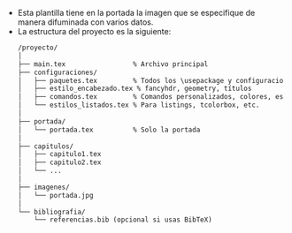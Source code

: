 - Esta plantilla tiene en la portada la imagen que se especifique de manera difuminada con varios datos.
- La estructura del proyecto es la siguiente:
    ```md
    /proyecto/
    │
    ├── main.tex                 % Archivo principal
    ├── configuraciones/
    │   ├── paquetes.tex         % Todos los \usepackage y configuraciones básicas
    │   ├── estilo_encabezado.tex % fancyhdr, geometry, títulos
    │   ├── comandos.tex         % Comandos personalizados, colores, estilos
    │   └── estilos_listados.tex % Para listings, tcolorbox, etc.
    │
    ├── portada/
    │   └── portada.tex          % Solo la portada
    │
    ├── capitulos/
    │   ├── capitulo1.tex
    │   ├── capitulo2.tex
    │   └── ...
    │
    ├── imagenes/
    │   └── portada.jpg
    │
    └── bibliografia/
        └── referencias.bib (opcional si usas BibTeX)
    ```